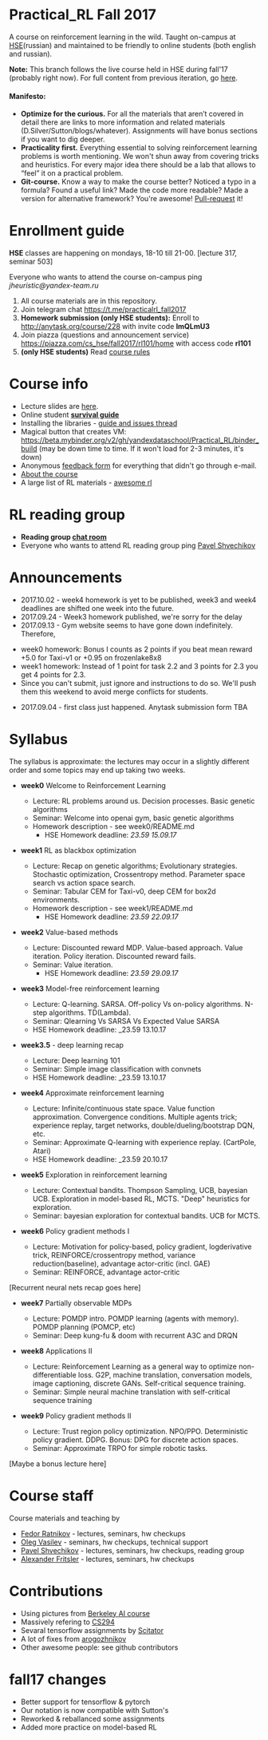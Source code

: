 # Practical_RL Fall 2017
A course on reinforcement learning in the wild.
Taught on-campus at [HSE](https://cs.hse.ru)(russian) and maintained to be friendly to online students (both english and russian).


__Note:__ This branch follows the  live course held in HSE during fall'17 (probably right now). For full content from previous iteration, go [here](https://github.com/yandexdataschool/practical_rl/tree/master).


#### Manifesto:
* __Optimize for the curious.__ For all the materials that aren’t covered in detail there are links to more information and related materials (D.Silver/Sutton/blogs/whatever). Assignments will have bonus sections if you want to dig deeper.
* __Practicality first.__ Everything essential to solving reinforcement learning problems is worth mentioning. We won't shun away from covering tricks and heuristics. For every major idea there should be a lab that allows to “feel” it on a practical problem.
* __Git-course.__ Know a way to make the course better? Noticed a typo in a formula? Found a useful link? Made the code more readable? Made a version for alternative framework? You're awesome! [Pull-request](https://help.github.com/articles/about-pull-requests/) it!

# Enrollment guide
__HSE__ classes are happening on mondays, 18-10 till 21-00. [lecture 317, seminar 503] 

Everyone who wants to attend the course on-campus ping _jheuristic@yandex-team.ru_

1. All course materials are in this repository.
2. Join telegram chat https://t.me/practicalrl_fall2017
3. __Homework submission (only HSE students):__ Enroll to http://anytask.org/course/228 with invite code __lmQLmU3__ 
4. Join piazza (questions and announcement service) https://piazza.com/cs_hse/fall2017/rl101/home with access code __rl101__
5. __(only HSE students)__  Read [course rules](https://github.com/yandexdataschool/Practical_RL/wiki/Homeworks-and-grading-(HSE-and-YSDA))


# Course info

* Lecture slides are [here](https://yadi.sk/d/loPpY45J3EAYfU).
* Online student __[survival guide](https://github.com/yandexdataschool/Practical_RL/wiki/Online-student's-survival-guide)__
* Installing the libraries - [guide and issues thread](https://github.com/yandexdataschool/Practical_RL/issues/1)
* Magical button that creates VM: https://beta.mybinder.org/v2/gh/yandexdataschool/Practical_RL/binder_build (may be down time to time. If it won't load for 2-3 minutes, it's down)
* Anonymous [feedback form](https://docs.google.com/forms/d/e/1FAIpQLSdurWw97Sm9xCyYwC8g3iB5EibITnoPJW2IkOVQYE_kcXPh6Q/viewform) for everything that didn't go through e-mail.
* [About the course](https://github.com/yandexdataschool/Practical_RL/wiki/Practical-RL)
* A large list of RL materials - [awesome rl](https://github.com/aikorea/awesome-rl)

# RL reading group
* __Reading group [chat room](https://t.me/theoreticalrl)__
* Everyone who wants to attend RL reading group ping [Pavel Shvechikov](1xolodec@gmail.com)



# Announcements
* 2017.10.02 - week4 homework is yet to be published, week3 and week4 deadlines are shifted one week into the future.
* 2017.09.24 - Week3 homework published, we're sorry for the delay
* 2017.09.13 - Gym website seems to have gone down indefinitely. Therefore,
 - week0 homework: Bonus I counts as 2 points if you beat mean reward +5.0 for Taxi-v1 or +0.95 on frozenlake8x8
 - week1 homework: Instead of 1 point for task 2.2 and 3 points for 2.3 you get 4 points for 2.3. 
 - Since you can't submit, just ignore and instructions to do so. We'll push them this weekend to avoid merge conflicts for students.
* 2017.09.04 - first class just happened. Anytask submission form TBA

# Syllabus

The syllabus is approximate: the lectures may occur in a slightly different order and some topics may end up taking two weeks.

* __week0__ Welcome to Reinforcement Learning
  * Lecture: RL problems around us. Decision processes. Basic genetic algorithms
  * Seminar: Welcome into openai gym, basic genetic algorithms
  * Homework description - see week0/README.md
    * HSE Homework deadline: _23.59 15.09.17_

* __week1__ RL as blackbox optimization
  * Lecture: Recap on genetic algorithms; Evolutionary strategies. Stochastic optimization, Crossentropy method. Parameter space search vs action space search.
  * Seminar: Tabular CEM for Taxi-v0, deep CEM for box2d environments.
  * Homework description - see week1/README.md
    * HSE Homework deadline: _23.59 22.09.17_

* __week2__ Value-based methods
  * Lecture: Discounted reward MDP. Value-based approach. Value iteration. Policy iteration. Discounted reward fails.
  * Seminar: Value iteration.
    * HSE Homework deadline: _23.59 29.09.17_

* __week3__ Model-free reinforcement learning
  * Lecture: Q-learning. SARSA. Off-policy Vs on-policy algorithms. N-step algorithms. TD(Lambda).
  * Seminar: Qlearning Vs SARSA Vs Expected Value SARSA
  * HSE Homework deadline: _23.59 13.10.17
  
* __week3.5__ - deep learning recap 
  * Lecture: Deep learning 101
  * Seminar: Simple image classification with convnets
  * HSE Homework deadline: _23.59 13.10.17

* __week4__ Approximate reinforcement learning
  * Lecture: Infinite/continuous state space. Value function approximation. Convergence conditions. Multiple agents trick; experience replay, target networks, double/dueling/bootstrap DQN, etc.
  * Seminar:  Approximate Q-learning with experience replay. (CartPole, Atari)
  * HSE Homework deadline: _23.59 20.10.17

* __week5__ Exploration in reinforcement learning
  * Lecture: Contextual bandits. Thompson Sampling, UCB, bayesian UCB. Exploration in model-based RL, MCTS. "Deep" heuristics for exploration.
  * Seminar: bayesian exploration for contextual bandits. UCB for MCTS.

* __week6__ Policy gradient methods I
  * Lecture: Motivation for policy-based, policy gradient, logderivative trick, REINFORCE/crossentropy method, variance reduction(baseline), advantage actor-critic (incl. GAE)
  * Seminar: REINFORCE, advantage actor-critic

[Recurrent neural nets recap goes here]

* __week7__ Partially observable MDPs
  * Lecture: POMDP intro. POMDP learning (agents with memory). POMDP planning (POMCP, etc)
  * Seminar: Deep kung-fu & doom with recurrent A3C and DRQN
    
* __week8__ Applications II
  * Lecture: Reinforcement Learning as a general way to optimize non-differentiable loss. G2P, machine translation, conversation models, image captioning, discrete GANs. Self-critical sequence training.
  * Seminar: Simple neural machine translation with self-critical sequence training

* __week9__ Policy gradient methods II
  * Lecture: Trust region policy optimization. NPO/PPO. Deterministic policy gradient. DDPG. Bonus: DPG for discrete action spaces.
  * Seminar: Approximate TRPO for simple robotic tasks.

[Maybe a bonus lecture here]





# Course staff
Course materials and teaching by
- [Fedor Ratnikov](https://github.com/justheuristic/) - lectures, seminars, hw checkups
- [Oleg Vasilev](https://github.com/Omrigan) - seminars, hw checkups, technical support
- [Pavel Shvechikov](https://github.com/bestxolodec) - lectures, seminars, hw checkups, reading group
- [Alexander Fritsler](https://github.com/Fritz449) - lectures, seminars, hw checkups

# Contributions
* Using pictures from [Berkeley AI course](http://ai.berkeley.edu/home.html)
* Massively refering to [CS294](http://rll.berkeley.edu/deeprlcourse/)
* Sevaral tensorflow assignments by [Scitator](https://github.com/Scitator)
* A lot of fixes from [arogozhnikov](https://github.com/arogozhnikov)
* Other awesome people: see github contributors


# fall17 changes
* Better support for tensorflow & pytorch
* Our notation is now compatible with Sutton's
* Reworked & reballanced some assignments
* Added more practice on model-based RL
